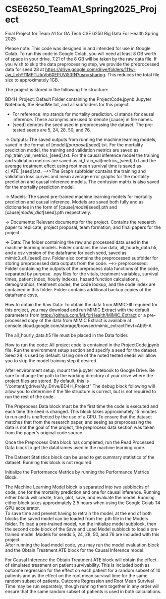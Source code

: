 # CSE6250_TeamA1_Spring2025_Project
Final Project for Team A1 for GA Tech CSE 6250 Big Data For Health Spring 2025


Please note: This code was designed in and intended for use in Google Colab.
To run this code in Google Colab, you will need at least 8 GB worth of space in your drive.  7.21 of the 8 GB will be taken by the raw data file.
If you wish to skip the data preprocessing step, we provide the preprocessed data for seed 28 at https://drive.google.com/drive/folders/111w-Jw_LchYf1MPTUIuVb60EPUVi53fN?usp=sharing.  This reduces the total file size to approximately 1GB.

The project is stored in the following file structure:

BD4H_Project: Default Folder containing the ProjectCode.jpynb Jupyter Notebook, the ReadMe.txt, and all subfolders for this project.

- For reference: mp stands for mortality prediction.  ci stands for causal inference.  These acronyms are used to denote [cause] in file names.
- [seed] denotes the seed used in preprocessing the dataset.  The pre-tested seeds are 5, 24, 28, 50, and 76.

 -> Outputs: The saved outputs from running the machine learning models, saved in the format of [model]_[purpose]_[seed].txt.  For the mortality prediction model, the training and validation metrics are saved as mp_train_val_metrics_[seed].txt.  For the causal inference model the training and validation metrics are saved as ci_train_val)metrics_[seed].txt and the average treatment effect using root mean survival time is saved as ci_ATE_[seed].txt.
  -->>The Graph subfolder contains the training and validation loss curves and mean average error graphs for the mortality prediction and causal inference models.  The confusion matrix is also saved for the mortality prediction model.  


 -> Models: The saved pre-trained machine learning models for mortality prediction and causal inference.  Models are saved both fully and as dictionaries in the form of [cause]_model_[seed].pth and [cause]_model_dict_[seed].pth respectively.  
 
 -> Documents: Relevant documents for the project.  Contains the research paper to replicate, project proposal, team formation, and final papers for the project.
 
 -> Data: The folder containing the raw and processed data used in the machine learning models.  Folder contains the raw data, all_hourly_data.h5, and a csv version of the dataframe for each seed, saved as mimic3_df_[seed].csv.  Folder also contains the preprocessed subfolder for storing preprocessed data outputs from the code.
	-->> preprocessed: Folder containing the outputs of the preprocess data functions of the code, separated by purpose.  .npy files for the vitals, treatment variables, survival times, patient index, hourly indexes, hazard function calculations, demographics, treatment codes, the code lookup, and the code index are contained in this folder.  Folder contains additional backup copies of the dataframe csvs.




How to obtain the Raw Data:
To obtain the data from MIMIC-III required for this project, you may download and run MIMIC Extract with the default parameters from https://github.com/MLforHealth/MIMIC_Extract
or a pre-processed copy of the data from MIMIC Extract is available at console.cloud.google.com/storage/browser/mimic_extract?invt=Abt9-A 

The all_hourly_data.h5 file must be placed in the Data folder.


How to run the code:
All project code is contained in the ProjectCode.jpynb file.
Run the environment setup section and specify a seed for the dataset.  Seed 28 is used by default.  Using one of the noted tested seeds will allow you to skip the model training step if desired.

After environment setup, mount the jupyter notebook to Google Drive.  Be sure to change the path to the working directory of your drive where the project files are stored.  By default, this is "/content/gdrive/My_Drive/BD4H_Project"
The debug block following will allow you to determine if the file structure is correct, but is not required to run the rest of the code.

The Preprocess Data block must be the first time the code is executed and each time the seed is changed.  This block takes approximately 15 minutes to run and is unaffected by the use of a GPU.
To ensure that the dataset matches that from the research paper, and seeing as preprocessing the data is not the goal of the project, the preprocess data section was taken from the paper's original code source.  

Once the Preprocess Data block has completed, run the Read Processed Data block to get the dataframes used in the machine learning code.

The Dataset Statistics block can be used to get summary statistics of the dataset.  Running this block is not required.

Initialize the Performance Metrics by running the Performance Metrics Block.

The Machine Learning Model block is separated into two subblocks of code, one for the mortality prediction and one for causal inference.  Running either block will create, train, plot, save, and evaluate the model.  Running either block takes approximately 2.5 hours when using the Google Colab T4 GPU accelerator.  
To save time and prevent having to retrain the model, at the end of both blocks the saved model can be loaded from the .pth file in the Models folder.  To load a pre-trained model, run the initialize model subblock, then the second code block of the Save and Load Model subblock to load a pre-trained model.  Models for seeds 5, 24, 28, 50, and 76 are included with this project.  
After running the load model code, you may run the model evaluation block and the Obtain Treatment ATE block for the Causal Inference model.

For Causal Inference the Obtain Treatment ATE block will obtain the effect of simulated treatment on patient survivability.  This is included both as outcome regression for the effect on each patient for a random subset of 10 patients and as the effect on the root mean survival time for the same random subset of patients.  Outcome Regression and Root Mean Survival Time may be run separately, though running them together in any order will ensure that the same random subset of patients is used in both calculations.
